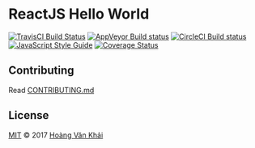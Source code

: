 # ReactJS Hello World

[![TravisCI Build Status](https://travis-ci.org/KSXGitHub/react-hello-world.svg?branch=master)](https://travis-ci.org/KSXGitHub/react-hello-world) [![AppVeyor Build status](https://ci.appveyor.com/api/projects/status/30vr3imctyl3t0r3?svg=true)](https://ci.appveyor.com/project/KSXGitHub/react-hello-world) [![CircleCI Build status](https://circleci.com/gh/KSXGitHub/react-hello-world.svg?style=svg)](https://circleci.com/gh/KSXGitHub/react-hello-world) [![JavaScript Style Guide](https://img.shields.io/badge/code_style-standard-brightgreen.svg)](https://standardjs.com) [![Coverage Status](https://coveralls.io/repos/github/KSXGitHub/react-hello-world/badge.svg?branch=master)](https://coveralls.io/github/KSXGitHub/react-hello-world?branch=master)

## Contributing

Read [CONTRIBUTING.md](./CONTRIBUTING.md)

## License

[MIT](./LICENSE.md) © 2017 [Hoàng Văn Khải](https://github.com/KSXGitHub)

